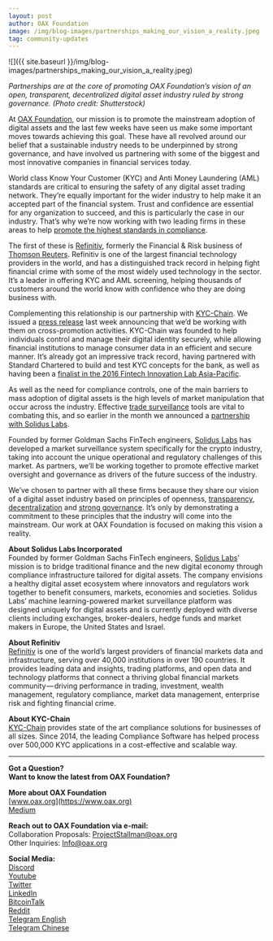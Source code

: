 ```yaml
---
layout: post
author: OAX Foundation
image: /img/blog-images/partnerships_making_our_vision_a_reality.jpeg
tag: community-updates
---
```


![]({{ site.baseurl }}/img/blog-images/partnerships_making_our_vision_a_reality.jpeg)

_Partnerships are at the core of promoting OAX Foundation’s vision of an open, transparent, decentralized digital asset industry ruled by strong governance. (Photo credit: Shutterstock)_

At [OAX Foundation](https://www.oax.org/en), our mission is to promote the mainstream adoption of digital assets and the last few weeks have seen us make some important moves towards achieving this goal. These have all revolved around our belief that a sustainable industry needs to be underpinned by strong governance, and have involved us partnering with some of the biggest and most innovative companies in financial services today.

World class Know Your Customer (KYC) and Anti Money Laundering (AML) standards are critical to ensuring the safety of any digital asset trading network. They’re equally important for the wider industry to help make it an accepted part of the financial system. Trust and confidence are essential for any organization to succeed, and this is particularly the case in our industry. That’s why we’re now working with two leading firms in these areas to help [promote the highest standards in compliance](https://medium.com/@OAX_Foundation/moving-the-regulatory-debate-onwards-531478215d29).

The first of these is [Refinitiv](https://www.refinitiv.com/en), formerly the Financial & Risk business of [Thomson Reuters](https://www.thomsonreuters.com/en.html). Refinitiv is one of the largest financial technology providers in the world, and has a distinguished track record in helping fight financial crime with some of the most widely used technology in the sector. It’s a leader in offering KYC and AML screening, helping thousands of customers around the world know with confidence who they are doing business with.

Complementing this relationship is our partnership with [KYC-Chain](https://kyc-chain.com). We issued a [press release](https://medium.com/@OAX_Foundation/oax-foundation-announces-partnership-with-kyc-chain-to-bring-compliance-controls-to-digital-asset-48d1c9545e18) last week announcing that we’d be working with them on cross-promotion activities. KYC-Chain was founded to help individuals control and manage their digital identity securely, while allowing financial institutions to manage consumer data in an efficient and secure manner. It’s already got an impressive track record, having partnered with Standard Chartered to build and test KYC concepts for the bank, as well as having been a [finalist in the 2016 Fintech Innovation Lab Asia-Pacific](https://themerkle.com/kyc-chain-is-the-only-blockchain-finalist-in-the-2016-fintech-innovation-lab-asia-pacific/).

As well as the need for compliance controls, one of the main barriers to mass adoption of digital assets is the high levels of market manipulation that occur across the industry. Effective [trade surveillance](https://medium.com/@OAX_Foundation/bringing-digital-asset-trading-to-the-mainstream-trade-surveillance-4b912f57bb48) tools are vital to combating this, and so earlier in the month we announced a [partnership with Solidus Labs](https://medium.com/@OAX_Foundation/oax-foundation-and-solidus-labs-announce-partnership-16a0c3a043f0).

Founded by former Goldman Sachs FinTech engineers, [Solidus Labs](https://www.soliduslabs.com) has developed a market surveillance system specifically for the crypto industry, taking into account the unique operational and regulatory challenges of this market. As partners, we’ll be working together to promote effective market oversight and governance as drivers of the future success of the industry.

We’ve chosen to partner with all these firms because they share our vision of a digital asset industry based on principles of openness, [transparency](https://medium.com/@OAX_Foundation/bringing-digital-asset-trading-to-mainstream-crypto-indices-fdf0997dd0a9), [decentralization](https://medium.com/@OAX_Foundation/what-is-decentralization-85a0fc993b5b) and [strong governance](https://medium.com/@OAX_Foundation/oax-regulatory-breakfast-bridging-the-knowledge-gap-in-a-decentralized-ecosystem-3939790c41cf). It’s only by demonstrating a commitment to these principles that the industry will come into the mainstream. Our work at OAX Foundation is focused on making this vision a reality.

**About Solidus Labs Incorporated**  
Founded by former Goldman Sachs FinTech engineers, [Solidus Labs](https://www.soliduslabs.com)’ mission is to bridge traditional finance and the new digital economy through compliance infrastructure tailored for digital assets. The company envisions a healthy digital asset ecosystem where innovators and regulators work together to benefit consumers, markets, economies and societies. Solidus Labs’ machine learning-powered market surveillance platform was designed uniquely for digital assets and is currently deployed with diverse clients including exchanges, broker-dealers, hedge funds and market makers in Europe, the United States and Israel.

**About Refinitiv**  
[Refinitiv](https://www.refinitiv.com/en) is one of the world’s largest providers of financial markets data and infrastructure, serving over 40,000 institutions in over 190 countries. It provides leading data and insights, trading platforms, and open data and technology platforms that connect a thriving global financial markets community — driving performance in trading, investment, wealth management, regulatory compliance, market data management, enterprise risk and fighting financial crime.

**About KYC-Chain**  
[KYC-Chain](https://kyc-chain.com) provides state of the art compliance solutions for businesses of all sizes. Since 2014, the leading Compliance Software has helped process over 500,000 KYC applications in a cost-effective and scalable way.

---

**Got a Question?**  
**Want to know the latest from OAX Foundation?**  

**More about OAX Foundation**  
[www.oax.org](https://www.oax.org)  
[Medium](https://medium.com/@OAX_Foundation)  

**Reach out to OAX Foundation via e-mail:**  
Collaboration Proposals: [ProjectStallman@oax.org](mailto:ProjectStallman@oax.org)  
Other Inquiries: [Info@oax.org](mailto:Info@oax.org)  

**Social Media:**  
[Discord](https://discordapp.com/invite/ZH5YHkb)  
[Youtube](https://bit.ly/2Bvsk73)  
[Twitter](https://twitter.com/OAX_Foundation)  
[LinkedIn](https://www.linkedin.com/company/oax-foundation/)  
[BitcoinTalk](http://bitcointalk.org/index.php?topic=1943946)  
[Reddit](https://www.reddit.com/r/OpenANX/)  
[Telegram English](https://t.me/openanxteam)  
[Telegram Chinese](https://t.me/oax_cn)  
